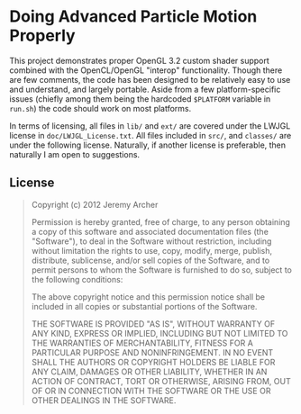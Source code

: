# Doing Advanced Particle Motion Properly

This project demonstrates proper OpenGL 3.2 custom shader support combined with the OpenCL/OpenGL "interop" functionality. Though there are few comments, the code has been designed to be relatively easy to use and understand, and largely portable. Aside from a few platform-specific issues (chiefly among them being the hardcoded `$PLATFORM` variable in `run.sh`) the code should work on most platforms.

In terms of licensing, all files in `lib/` and `ext/` are covered under the LWJGL license in `doc/LWJGL_License.txt`. All files included in `src/`, and `classes/` are under the following license. Naturally, if another license is preferable, then naturally I am open to suggestions.

## License

> Copyright (c) 2012 Jeremy Archer
> 
> Permission is hereby granted, free of charge, to any
> person obtaining a copy of this software and associated
> documentation files (the "Software"), to deal in the
> Software without restriction, including without
> limitation the rights to use, copy, modify, merge,
> publish, distribute, sublicense, and/or sell copies of
> the Software, and to permit persons to whom the Software
> is furnished to do so, subject to the following
> conditions:
> 
> The above copyright notice and this permission notice
> shall be included in all copies or substantial portions
> of the Software.
> 
> THE SOFTWARE IS PROVIDED "AS IS", WITHOUT WARRANTY OF
> ANY KIND, EXPRESS OR IMPLIED, INCLUDING BUT NOT LIMITED
> TO THE WARRANTIES OF MERCHANTABILITY, FITNESS FOR A
> PARTICULAR PURPOSE AND NONINFRINGEMENT. IN NO EVENT
> SHALL THE AUTHORS OR COPYRIGHT HOLDERS BE LIABLE FOR ANY
> CLAIM, DAMAGES OR OTHER LIABILITY, WHETHER IN AN ACTION
> OF CONTRACT, TORT OR OTHERWISE, ARISING FROM, OUT OF OR
> IN CONNECTION WITH THE SOFTWARE OR THE USE OR OTHER
> DEALINGS IN THE SOFTWARE.